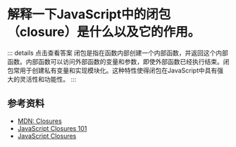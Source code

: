 # 解释一下JavaScript中的闭包（closure）是什么以及它的作用。

::: details 点击查看答案
闭包是指在函数内部创建一个内部函数，并返回这个内部函数。内部函数可以访问外部函数的变量和参数，即使外部函数已经执行结束。闭包常用于创建私有变量和实现模块化。这种特性使得闭包在JavaScript中具有强大的灵活性和功能性。
:::

## 参考资料

- [MDN: Closures](https://developer.mozilla.org/en-US/docs/Web/JavaScript/Closures)
- [JavaScript Closures 101](https://medium.com/dailyjs/i-never-understood-javascript-closures-9663703368e8)
- [JavaScript Closures](https://medium.com/javascript-scene/master-the-javascript-interview-what-is-a-closure-b2f0d2152b36)
